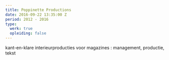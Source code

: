 ```yaml
---
title: Poppinette Productions
date: 2016-09-22 13:35:00 Z
period: 2012 - 2016
type:
  werk: true
  opleiding: false
---
```


kant-en-klare interieurproducties voor magazines : management, productie, tekst